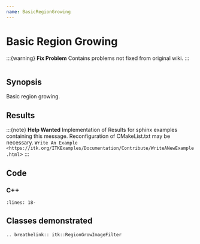 ```yaml
---
name: BasicRegionGrowing
---
```


# Basic Region Growing

:::{warning}
**Fix Problem**
Contains problems not fixed from original wiki.
:::

```{index} single: RegionGrowImageFilter
```

## Synopsis

Basic region growing.

## Results

:::{note}
**Help Wanted**
Implementation of Results for sphinx examples containing this message.
Reconfiguration of CMakeList.txt may be necessary.
`Write An Example <https://itk.org/ITKExamples/Documentation/Contribute/WriteANewExample.html`>
:::

## Code

### C++

```{literalinclude} Code.cxx
:lines: 18-
```

## Classes demonstrated

```{eval-rst}
.. breathelink:: itk::RegionGrowImageFilter
```
